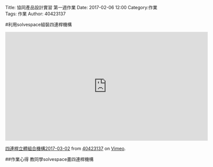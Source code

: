 Title: 協同產品設計實習 第一週作業
Date: 2017-02-06 12:00
Category:作業
Tags: 作業
Author: 40423137


<!-- PELICAN_END_SUMMARY -->

#利用solvespace組裝四連桿機構
<iframe src="https://player.vimeo.com/video/206347188" width="640" height="344" frameborder="0" webkitallowfullscreen mozallowfullscreen allowfullscreen></iframe>
<p><a href="https://vimeo.com/206347188">四連桿立體組合機構2017-03-02</a> from <a href="https://vimeo.com/user45109608">40423137</a> on <a href="https://vimeo.com">Vimeo</a>.</p>
##作業心得
教同學solvespace畫四連桿機構